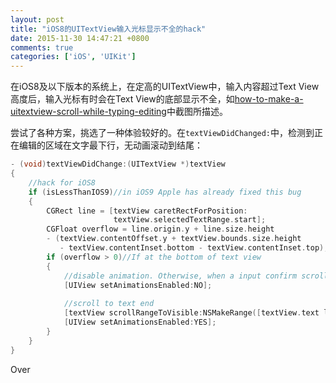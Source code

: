 ```yaml
---
layout: post
title: "iOS8的UITextView输入光标显示不全的hack"
date: 2015-11-30 14:47:21 +0800
comments: true
categories: ['iOS', 'UIKit']
---
```


在iOS8及以下版本的系统上，在定高的UITextView中，输入内容超过Text View高度后，输入光标有时会在Text View的底部显示不全，如[how-to-make-a-uitextview-scroll-while-typing-editing](http://stackoverflow.com/questions/18070537/how-to-make-a-uitextview-scroll-while-typing-editing)中截图所描述。  

尝试了各种方案，挑选了一种体验较好的。在`textViewDidChanged:`中，检测到正在编辑的区域在文字最下行，无动画滚动到结尾：  

```objective-c
- (void)textViewDidChange:(UITextView *)textView
{
    //hack for iOS8
    if (isLessThanIOS9)//in iOS9 Apple has already fixed this bug
    {
        CGRect line = [textView caretRectForPosition:
                       textView.selectedTextRange.start];
        CGFloat overflow = line.origin.y + line.size.height
        - (textView.contentOffset.y + textView.bounds.size.height
           - textView.contentInset.bottom - textView.contentInset.top);
        if (overflow > 0)//If at the bottom of text view
        {
            //disable animation. Otherwise, when a input confirm scroll animation is doing, input new text, animation will re-do from animation beginning, which looks strange.
            [UIView setAnimationsEnabled:NO];
            
            //scroll to text end
            [textView scrollRangeToVisible:NSMakeRange([textView.text length], 0)];
            [UIView setAnimationsEnabled:YES];
        }
    }
}
```

Over